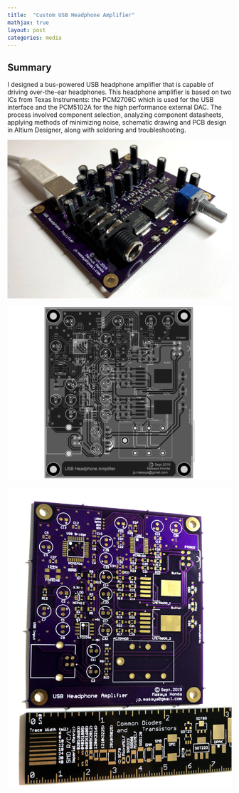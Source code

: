 ```yaml
---
title:  "Custom USB Headphone Amplifier"
mathjax: true
layout: post
categories: media
---
```


## Summary

I designed a bus-powered USB headphone amplifier that is capable of driving over-the-ear headphones. This headphone amplifier is based on two ICs from Texas Instruments: the PCM2706C which is used for the USB interface and the PCM5102A for the high performance external DAC. The process involved component selection, analyzing component datasheets, applying methods of minimizing noise, schematic drawing and PCB design in Altium Designer, along with soldering and troubleshooting. 

![USB Headphone Amp](/assets/images/IMG_4614.jpg)




![USB Headphone Amp](/assets/images/IMG_4497.jpg)

![USB_Headphone_Amp](/assets/images/IMG_4496.jpg)
